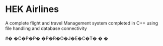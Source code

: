 # HEK Airlines 
 A complete flight and travel Management system completed in C++ using file handling and database connectivity

#� �C�P�P� �P�R�O�J�E�C�T�
�
�
